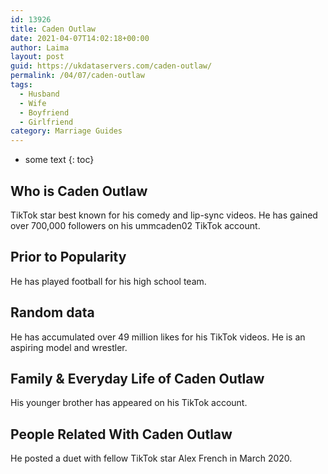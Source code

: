 ```yaml
---
id: 13926
title: Caden Outlaw
date: 2021-04-07T14:02:18+00:00
author: Laima
layout: post
guid: https://ukdataservers.com/caden-outlaw/
permalink: /04/07/caden-outlaw
tags:
  - Husband
  - Wife
  - Boyfriend
  - Girlfriend
category: Marriage Guides
---
```


* some text
{: toc}


## Who is Caden Outlaw
                  
                  
                  
TikTok star best known for his comedy and lip-sync videos. He has gained over 700,000 followers on his ummcaden02 TikTok account. 
                  
              
            
              
            
                
                
                
## Prior to Popularity
                  
                  
                  
He has played football for his high school team. 
                  
              
            
              
            
                
                
                
## Random data
                  
                  
                  
He has accumulated over 49 million likes for his TikTok videos. He is an aspiring model and wrestler. 
                  
              
            
              
            
                
                
                
## Family & Everyday Life of Caden Outlaw
                  
                  
                  
His younger brother has appeared on his TikTok account. 
                  
              
            
              
            
                
                
                
## People Related With Caden Outlaw
                  
                  
                  
He posted a duet with fellow TikTok star Alex French in March 2020. 
                  
              
            
              
            
                
              
            
              
              
            
            
              
            
          
          
          